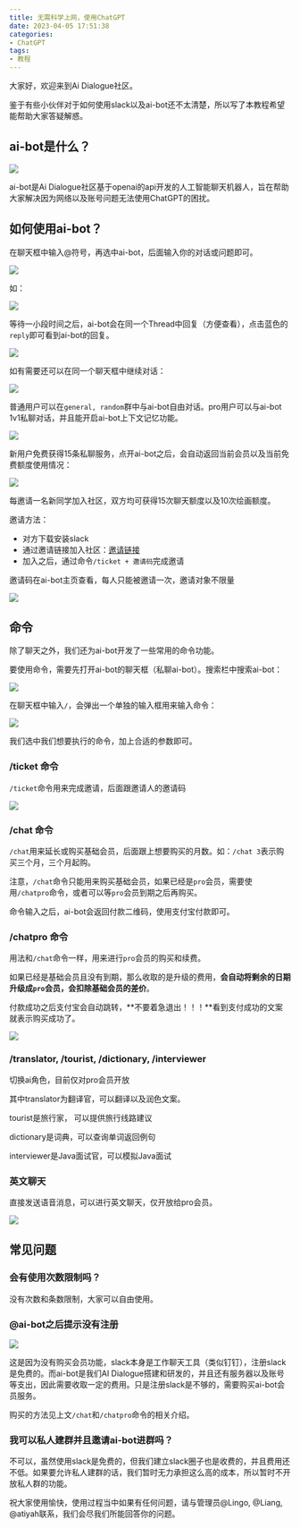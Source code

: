 ```yaml
---
title: 无需科学上网，使用ChatGPT
date: 2023-04-05 17:51:38
categories: 
- ChatGPT
tags:
- 教程
---
```


大家好，欢迎来到Ai Dialogue社区。



鉴于有些小伙伴对于如何使用slack以及ai-bot还不太清楚，所以写了本教程希望能帮助大家答疑解惑。



## ai-bot是什么？



![](https://moutsea-blog.oss-cn-hangzhou.aliyuncs.com/image-20230405171951752.png)



ai-bot是Ai Dialogue社区基于openai的api开发的人工智能聊天机器人，旨在帮助大家解决因为网络以及账号问题无法使用ChatGPT的困扰。



## 如何使用ai-bot？



在聊天框中输入@符号，再选中ai-bot，后面输入你的对话或问题即可。

![](https://moutsea-blog.oss-cn-hangzhou.aliyuncs.com/image-20230405172136492.png)



如：

![](https://moutsea-blog.oss-cn-hangzhou.aliyuncs.com/image-20230405172304254.png)

等待一小段时间之后，ai-bot会在同一个Thread中回复（方便查看），点击蓝色的`reply`即可看到ai-bot的回复。

![](https://moutsea-blog.oss-cn-hangzhou.aliyuncs.com/image-20230405172339634.png)

如有需要还可以在同一个聊天框中继续对话：



![](https://moutsea-blog.oss-cn-hangzhou.aliyuncs.com/image-20230405172603500.png)



普通用户可以在`general, random`群中与ai-bot自由对话。pro用户可以与ai-bot 1v1私聊对话，并且能开启ai-bot上下文记忆功能。



![](https://moutsea-blog.oss-cn-hangzhou.aliyuncs.com/image-20230405172826784.png)



新用户免费获得15条私聊服务，点开ai-bot之后，会自动返回当前会员以及当前免费额度使用情况：

![](https://moutsea-blog.oss-cn-hangzhou.aliyuncs.com/image-20230415212830605.png)



每邀请一名新同学加入社区，双方均可获得15次聊天额度以及10次绘画额度。



邀请方法：

- 对方下载安装slack
- 通过邀请链接加入社区：[邀请链接](https://aidialogue.slack.com/ssb/redirect#/shared-invite/email)
- 加入之后，通过命令`/ticket + 邀请码`完成邀请



邀请码在ai-bot主页查看，每人只能被邀请一次，邀请对象不限量



![](https://moutsea-blog.oss-cn-hangzhou.aliyuncs.com/image-20230415215407930.png)





## 命令



除了聊天之外，我们还为ai-bot开发了一些常用的命令功能。



要使用命令，需要先打开ai-bot的聊天框（私聊ai-bot）。搜索栏中搜索ai-bot：

![](https://moutsea-blog.oss-cn-hangzhou.aliyuncs.com/image-20230406195137559.png)



在聊天框中输入`/`，会弹出一个单独的输入框用来输入命令：



![](https://moutsea-blog.oss-cn-hangzhou.aliyuncs.com/image-20230415215631248.png)



我们选中我们想要执行的命令，加上合适的参数即可。



### /ticket 命令



`/ticket`命令用来完成邀请，后面跟邀请人的邀请码



![](https://moutsea-blog.oss-cn-hangzhou.aliyuncs.com/image-20230415220237681.png)



### /chat 命令



`/chat`用来延长或购买基础会员，后面跟上想要购买的月数。如：`/chat 3`表示购买三个月，三个月起购。



注意，`/chat`命令只能用来购买基础会员，如果已经是`pro`会员，需要使用`/chatpro`命令，或者可以等`pro`会员到期之后再购买。



命令输入之后，ai-bot会返回付款二维码，使用支付宝付款即可。



### /chatpro 命令



用法和`/chat`命令一样，用来进行`pro`会员的购买和续费。



如果已经是基础会员且没有到期，那么收取的是升级的费用，**会自动将剩余的日期升级成`pro`会员，会扣除基础会员的差价**。



付款成功之后支付宝会自动跳转，**不要着急退出！！！**看到支付成功的文案就表示购买成功了。



![](https://moutsea-blog.oss-cn-hangzhou.aliyuncs.com/image-20230405174225747.png)



### /translator, /tourist, /dictionary, /interviewer

切换ai角色，目前仅对pro会员开放

其中translator为翻译官，可以翻译以及润色文案。

tourist是旅行家， 可以提供旅行线路建议

dictionary是词典，可以查询单词返回例句

interviewer是Java面试官，可以模拟Java面试



### 英文聊天



直接发送语音消息，可以进行英文聊天，仅开放给pro会员。

![](https://moutsea-blog.oss-cn-hangzhou.aliyuncs.com/image-20230415221853711.png)



## 常见问题



### 会有使用次数限制吗？

没有次数和条数限制，大家可以自由使用。



### @ai-bot之后提示没有注册



![](https://moutsea-blog.oss-cn-hangzhou.aliyuncs.com/image-20230405172423008.png)



这是因为没有购买会员功能，slack本身是工作聊天工具（类似钉钉），注册slack是免费的。而ai-bot是我们AI Dialogue搭建和研发的，并且还有服务器以及账号等支出，因此需要收取一定的费用。只是注册slack是不够的，需要购买ai-bot会员服务。



购买的方法见上文`/chat`和`/chatpro`命令的相关介绍。



### 我可以私人建群并且邀请ai-bot进群吗？



不可以，虽然使用slack是免费的，但我们建立slack圈子也是收费的，并且费用还不低。如果要允许私人建群的话，我们暂时无力承担这么高的成本，所以暂时不开放私人群的功能。



祝大家使用愉快，使用过程当中如果有任何问题，请与管理员@Lingo, @Liang, @atiyah联系，我们会尽我们所能回答你的问题。

